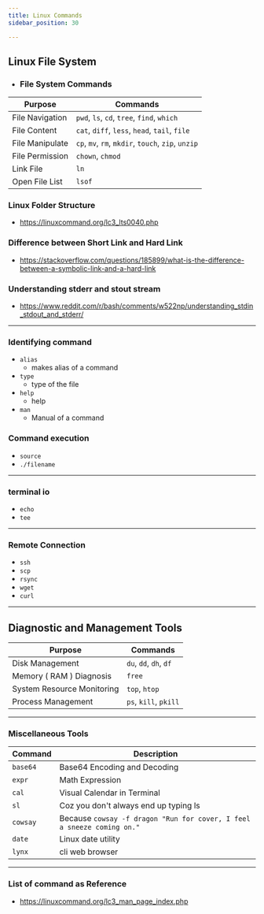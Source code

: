 ```yaml
---
title: Linux Commands
sidebar_position: 30

---
```


## Linux File System

- ### File System Commands

| Purpose         | Commands                                           |
|-----------------|----------------------------------------------------|
| File Navigation | `pwd`, `ls`, `cd`, `tree`, `find`, `which`         |
| File Content    | `cat`, `diff`, `less`, `head`, `tail`, `file`      |
| File Manipulate | `cp`, `mv`, `rm`, `mkdir`, `touch`, `zip`, `unzip` |
| File Permission | `chown`, `chmod`                                   |
| Link File       | `ln`                                               |
| Open File List  | `lsof`                                             |


### Linux Folder Structure

- https://linuxcommand.org/lc3_lts0040.php

### Difference between Short Link and Hard Link

- https://stackoverflow.com/questions/185899/what-is-the-difference-between-a-symbolic-link-and-a-hard-link

### Understanding stderr and stout stream

- https://www.reddit.com/r/bash/comments/w522np/understanding_stdin_stdout_and_stderr/

---

### Identifying command

- `alias`
  - makes alias of a command
- `type`
  - type of the file
- `help`
  - help
- `man`
  - Manual of a command


### Command execution

- `source`
- `./filename`

---
### terminal io

- `echo`
- `tee`

---
### Remote Connection

- `ssh`
- `scp`
- `rsync`
- `wget`
- `curl`

---

## Diagnostic and Management Tools

| Purpose                    | Commands               |
|----------------------------|------------------------|
| Disk Management            | `du`, `dd`, `dh`, `df` |
| Memory ( RAM ) Diagnosis   | `free`                 |
| System Resource Monitoring | `top`, `htop`          |
| Process Management         | `ps`, `kill`, `pkill`  |

---
### Miscellaneous Tools

| Command  | Description                                                            |
|----------|------------------------------------------------------------------------|
| `base64` | Base64 Encoding and Decoding                                           |
| `expr`   | Math Expression                                                        |
| `cal`    | Visual Calendar in Terminal                                            |
| `sl`     | Coz you don't always end up typing ls                                  |
| `cowsay` | Because `cowsay -f dragon "Run for cover, I feel a sneeze coming on."` |
| `date`   | Linux date utility                                                     |
| `lynx`   | cli web browser                                                        |


---
### List of command as Reference

- https://linuxcommand.org/lc3_man_page_index.php